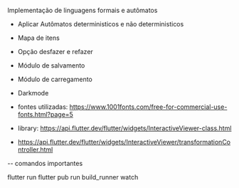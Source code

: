 Implementação de linguagens formais e autômatos

- Aplicar Autômatos deterministicos e não deterministicos
- Mapa de itens
- Opção desfazer e refazer
- Módulo de salvamento
- Módulo de carregamento
- Darkmode




- fontes utilizadas: https://www.1001fonts.com/free-for-commercial-use-fonts.html?page=5
- library: https://api.flutter.dev/flutter/widgets/InteractiveViewer-class.html
- https://api.flutter.dev/flutter/widgets/InteractiveViewer/transformationController.html



-- comandos importantes

flutter run
flutter pub run build_runner watch